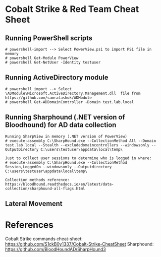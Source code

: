 # Cobalt Strike & Red Team Cheat Sheet

## Running PowerShell scripts
```
# powershell-import --> Select PowerView.ps1 to import PS1 file in memory
# powershell Get-Module PowerView
# powershell Get-NetUser -Identity testuser
```

## Running ActiveDirectory module
```
# powershell import --> Select \ADModule\Microsoft.ActiveDirectory.Management.dll  file from https://github.com/samratashok/ADModule
# powershell Get-ADDomainController -Domain test.lab.local
```

## Running Sharphound (.NET version of Bloodhound) for AD data collection
```
Running SharpView in memory (.NET version of PowerView)
# execute-assembly C:\SharpHound.exe --CollectionMethod All --Domain test.lab.local --Stealth --excludedomaincontrollers --windowsonly --OutputDirectory C:\users\testuser\appdata\local\temp\

Just to collect user sessions to determine who is logged in where:
# execute-assembly C:\SharpHound.exe --CollectionMethod Session,LoggedOn --windowsonly --Outputdirectory C:\users\testuser\appdata\local\temp\

Collection methods reference: https://bloodhound.readthedocs.io/en/latest/data-collection/sharphound-all-flags.html
```

## Lateral Movement


# References
Cobalt Strike commands cheat-sheet: https://github.com/S1ckB0y1337/Cobalt-Strike-CheatSheet
Sharphound: https://github.com/BloodHoundAD/SharpHound3
